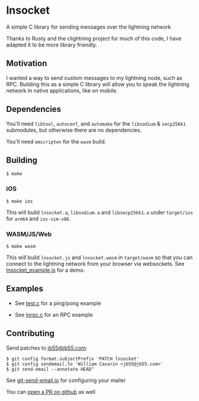
# lnsocket

A simple C library for sending messages over the lightning network

Thanks to Rusty and the clightning project for much of this code, I have
adapted it to be more library friendly.


## Motivation

I wanted a way to send custom messages to my lightning node, such as RPC.
Building this as a simple C library will allow you to speak the lightning
network in native applications, like on mobile.


## Dependencies

You'll need `libtool`, `autoconf`, and `automake` for the `libsodium` &
`secp256k1` submodules, but otherwise there are no dependencies.

You'll need `emscripten` for the `wasm` build.

## Building

    $ make

### iOS

    $ make ios

This will build `lnsocket.a`, `libsodium.a` and `libsecp256k1.a` under
`target/ios` for `arm64` and `ios-sim-x86`.


### WASM/JS/Web

    $ make wasm

This will build `lnsocket.js` and `lnsocket.wasm` in `target/wasm` so that you
can connect to the lightning network from your browser via websockets. See
[lnsocket_example.js](lnsocket_example.js) for a demo.


## Examples

* See [test.c](test.c) for a ping/pong example

* See [lnrpc.c](lnrpc.c) for an RPC example

## Contributing

Send patches to [jb55@jb55.com](mailto:jb55@jb55.com):

    $ git config format.subjectPrefix 'PATCH lnsocket'
    $ git config sendemail.to 'William Casarin <jb55@jb55.com>'
    $ git send-email --annotate HEAD^

See [git-send-email.io](https://git-send-email.io/) for configuring your mailer

You can [open a PR on github](https://github.com/jb55/lnsocket) as well
